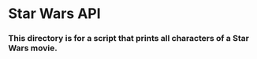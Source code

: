 # Star Wars API

### This directory is for a script that prints all characters of a Star Wars movie.